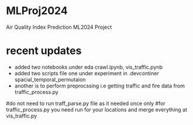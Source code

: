 # MLProj2024
Air Quality Index Prediction ML2024 Project


# recent updates
*  added two notebooks under eda crawl.ipynb, vis_traffic.pynb
*  added two scripts file one under experiment in .devcontiner spacial_temporal_permutaion
*  another is to perform preprocssing i.e getting traffic and fire data from traffic_process.py

#do not need to run traff_parse.py file as it needed once only
#for traffic_process.py you need run for your locations and merge everything at vis_traffic.py
